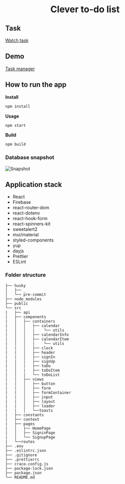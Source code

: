 <h1 align="center">Clever to-do list</h1>

## Task

<a href="https://drive.google.com/file/d/18I1PxOxZn2lwm__YeOtMNoWeiXygKwwN/view">Watch task</a>

## Demo

<a href="https://clever-task-manager.netlify.app/">Task manager</a>

## How to run the app

**Install**

```sh
npm install
```

**Usage**

```sh
npm start
```

**Build**

```sh
npm build
```

### Database snapshot

![Snapshot](https://user-images.githubusercontent.com/101280736/212855117-331c1e8f-28d1-49aa-a4c1-8298a382fb38.JPG)

## Application stack

- React
- Firebase
- react-router-dom
- react-dotenv
- react-hook-form
- react-spinners-kit
- sweetalert2
- mui/material
- styled-components
- yup
- dayjs
- Prettier
- ESLint

### Folder structure

```
├── husky
│   ├── _
│   └── pre-commit
├── node_modules
├── public
└── src
|   ├── api
|   ├── components
|   │   ├── containers
|   │   │   ├── calendar
|   │   │   |    └── utils
|   │   │   ├── calendarInfo
|   │   │   ├── calendarItem
|   │   │   |    └── utils
|   |   │   ├── clock
|   |   │   ├── header
|   |   │   ├── signIn
|   |   │   ├── signUp
|   │   |   ├── toDo
|   │   |   ├── toDoItem
|   │   |   └── toDoList
|   │   ├── views
|   |   │   ├── button
|   |   │   ├── form
|   |   │   ├── formContainer
|   |   │   ├── input
|   |   │   ├── layout
|   |   │   ├── loader
|   |   │   └──toasts
|   ├── constants
|   ├── context
|   ├── pages
|   │   ├── HomePage
|   │   ├── SigninPage
|   │   └── SignupPage
|   └──routes
├── .env
├── .eslintrc.json
├── .gitignore
├── .prettierrc
├── craco.config.js
├── package-lock.json
├── package.json
└── README.md
```
